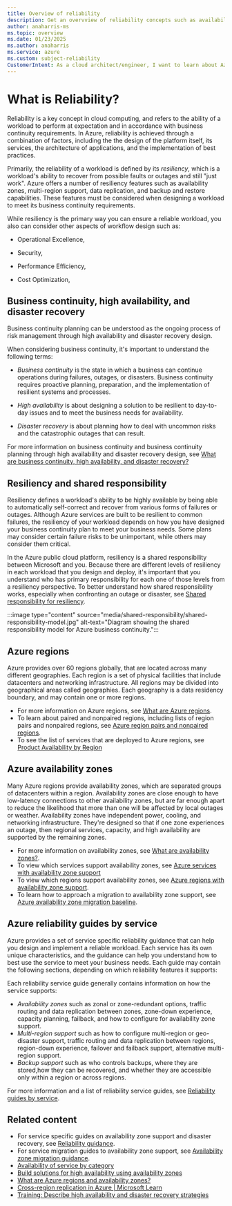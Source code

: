 ```yaml
---
title: Overview of reliability
description: Get an overvview of reliability concepts such as availability zones, regions.
author: anaharris-ms
ms.topic: overview
ms.date: 01/23/2025
ms.author: anaharris
ms.service: azure
ms.custom: subject-reliability
CustomerIntent: As a cloud architect/engineer, I want to learn about Azure Reliability.
---
```


# What is Reliability?

Reliability is a key concept in cloud computing, and refers to the ability of a workload to perform at expectation and in accordance with business continuity requirements. In Azure, reliability is achieved through a combination of factors, including the the design of the platform itself,  its services, the architecture of applications, and the implementation of best practices. 

Primarily, the reliability of a workload is defined by its *resiliency*, which is a workload's ability to recover from possible faults or outages and still "just work". Azure offers a number of resiliency features such as availability zones, multi-region support, data replication, and backup and restore capabilities. These features must be considered when designing a workload to meet its business continuity requirements.

While resiliency is the primary way you can ensure a reliable workload, you also can consider other aspects of workflow design such as:

- Operational Excellence, 

- Security,

- Performance Efficiency, 

- Cost Optimization, 



## Business continuity, high availability, and disaster recovery

Business continuity planning can be understood as the ongoing process of risk management through high availability and disaster recovery design. 

When considering business continuity, it's important to understand the following terms:

- *Business continuity* is the state in which a business can continue operations during failures, outages, or disasters. Business continuity requires proactive planning, preparation, and the implementation of resilient systems and processes.

- *High availability* is about designing a solution to be resilient to day-to-day issues and to meet the business needs for availability.

- *Disaster recovery* is about planning how to deal with uncommon risks and the catastrophic outages that can result.

For more information on business continuity and business continuity planning through high availability and disaster recovery design, see [What are business continuity, high availability, and disaster recovery?](./concept-business-continuity-high-availability-disaster-recovery.md)

## Resiliency and shared responsibility

Resiliency defines a workload's ability to be highly available by being able to automatically self-correct and recover from various forms of failures or outages. Although Azure services are built to be resilient to common failures, the resiliency of your workload depends on how you have designed your business continuity plan to meet your business needs. Some plans may consider certain failure risks to be unimportant, while others may consider them critical.

In the Azure public cloud platform, resiliency is a shared responsibility between Microsoft and you. Because there are different levels of resiliency in each workload that you design and deploy, it's important that you understand who has primary responsibility for each one of those levels from a resiliency perspective. To better understand how shared responsibility works, especially when confronting an outage or disaster, see [Shared responsibility for resiliency](concept-shared-responsibility.md).

:::image type="content" source="media/shared-responsibility/shared-responsibility-model.jpg" alt-text="Diagram showing the shared responsibility model for Azure business continuity.":::

## Azure regions

Azure provides over 60 regions globally, that are located across many different geographies. Each region is a set of physical facilities that include datacenters and networking infrastructure. All regions may be divided into geographical areas called geographies. Each geography is a data residency boundary, and may contain one or more regions.

- For more information on Azure regions, see [What are Azure regions](./regions-overview.md).
- To learn about paired and nonpaired regions, including lists of region pairs and nonpaired regions, see [Azure region pairs and nonpaired regions](./regions-paired.md). 
- To see the list of services that are deployed to Azure regions, see [Product Availability by Region](/explore/global-infrastructure/products-by-region/table) 


## Azure availability zones

Many Azure regions provide availability zones, which are separated groups of datacenters within a region. Availability zones are close enough to have low-latency connections to other availability zones, but are far enough apart to reduce the likelihood that more than one will be affected by local outages or weather. Availability zones have independent power, cooling, and networking infrastructure. They're designed so that if one zone experiences an outage, then regional services, capacity, and high availability are supported by the remaining zones. 

- For more information on availability zones, see [What are availability zones?](./availability-zones-overview.md).
- To view which services support availability zones, see [Azure services with availability zone support](./availability-zones-service-support.md)
- To view which regions support availability zones, see [Azure regions with availability zone support](./availability-zones-region-support.md).
- To learn how to approach a migration to availability zone support, see [Azure availability zone migration baseline](availability-zones-baseline.md).

## Azure reliability guides by service

Azure provides a set of service specific reliability guidance that can help you design and implement a reliable workload. Each service has its own unique characteristics, and the guidance can help you understand how to best use the service to meet your business needs. Each guide may contain the following sections, depending on which reliability features it supports:

Each reliability service guide generally contains information on how the service supports:

- *Availability zones* such as zonal or zone-redundant options, traffic routing and data replication between zones, zone-down experience, capacity planning, failback, and how to configure for availability zone support.
- *Multi-region support* such as how to configure multi-region or geo-disaster support, traffic routing and data replication between regions, region-down experience, failover and failback support, alternative multi-region support.
- *Backup support* such as who controls backups, where they are stored,how they can be recovered, and whether they are accessible only within a region or across regions.

For more information and a list of reliability service guides, see [Reliability guides by service](./reliability-guidance-overview.md).


## Related content

- For service specific guides on availability zone support and disaster recovery, see [Reliability guidance](./reliability-guidance-overview.md).
- For service migration guides to availability zone support, see [Availability zone migration guidance](./availability-zones-migration-overview.md).
- [Availability of service by category](availability-service-by-category.md)
- [Build solutions for high availability using availability zones](/azure/architecture/high-availability/building-solutions-for-high-availability)
- [What are Azure regions and availability zones?](availability-zones-overview.md)
- [Cross-region replication in Azure | Microsoft Learn](./cross-region-replication-azure.md)
- [Training: Describe high availability and disaster recovery strategies](/training/modules/describe-high-availability-disaster-recovery-strategies/) 
